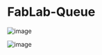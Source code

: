 # FabLab-Queue

![image](https://github.com/MuzaffarovAbdurashidkhon/FabLab-Queue/assets/116067226/bce1382f-f44d-420c-a9ae-1d02bab90556)



![image](https://github.com/MuzaffarovAbdurashidkhon/FabLab-Queue/assets/116067226/2e2ee135-f53a-45b9-9012-e26066dd9a5c)
